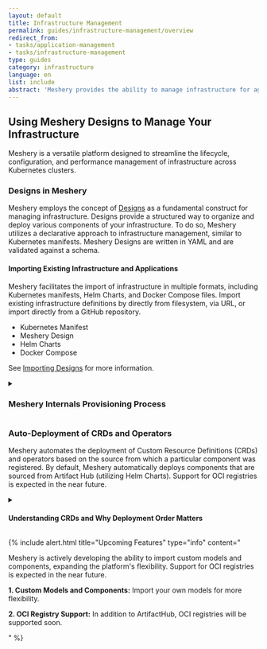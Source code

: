 ```yaml
---
layout: default
title: Infrastructure Management
permalink: guides/infrastructure-management/overview
redirect_from: 
- tasks/application-management
- tasks/infrastructure-management
type: guides
category: infrastructure
language: en
list: include
abstract: 'Meshery provides the ability to manage infrastructure for agility, maintainability, diversity, reliability and isolation, security, and speed.'
---
```


## Using Meshery Designs to Manage Your Infrastructure

Meshery is a versatile platform designed to streamline the lifecycle, configuration, and performance management of infrastructure across Kubernetes clusters.

### Designs in Meshery

Meshery employs the concept of [Designs]({{site.baseurl}}/concepts/logical/designs) as a fundamental construct for managing infrastructure. Designs provide a structured way to organize and deploy various components of your infrastructure. To do so, Meshery utilizes a declarative approach to infrastructure management, similar to Kubernetes manifests. Meshery Designs are written in YAML and are validated against a schema.

#### Importing Existing Infrastructure and Applications

Meshery facilitates the import of infrastructure in multiple formats, including Kubernetes manifests, Helm Charts, and Docker Compose files. Import existing infrastructure definitions by directly from filesystem, via URL, or import directly from a GitHub repository.

- Kubernetes Manifest
- Meshery Design
- Helm Charts
- Docker Compose


See [Importing Designs]({{site.baseurl}}/extensions/import-export-designs) for more information.


<details>
<summary>
<h3>Meshery Internals Provisioning Process</h3>
</summary>
<p>When a request is made to provision a design, it undergoes the following stages:</p>
<h4>1. Import of Referenced Designs</h4>
<p>A Design may reference any number of other Designs, in essence, a Design may import any number of other Designs.  As an editor of a Design, you can make reference to another Design, while following principles of reusing and DRY (Do Not Repeat Yourself). Any referenced Design will subsequently be imported during the provisioning moment. To reference another design, do so by adding the following annotation <pre>type: $(#use \<url-of-remote-pattern\>)</pre> in your Design file. The referenced design will be expanded from the source.</p>
<h4>2. Identification</h4>
<p>Meshery relies on components registered at boot time. Only registered models and components can be managed with Meshery. Currently, models from the ArtifactHub repository are supported.</p>
<h4>3. Validation</h4>
<p>Components in the design are validated against the schema, ensuring consistency, similar to Kubernetes object validation but tailored for Designs.</p>

<h4>4. Dependency Detection and Resolution</h4>
<p>Meshery identifies and resolves dependencies among components using a dynamic mechanism based on each component’s origin (also known as its <code>host</code> or <code>registrant</code>). Provisioning order is critical—circular dependencies will result in termination of the deployment.</p>

<p>Deployment Mechanism by Source:</p>

<ul>
  <li><b>ArtifactHub:</b> Uses Helm Go client for CRD/operator deployment via <code>ApplyHelmChart()</code>.</li>
  <li><b>Kubernetes YAML:</b> Direct application with Kubernetes Go client (no auto-dependency handling).</li>
</ul>

<p>This behavior is determined by the component’s host type:</p>

<pre>
if connection.Kind == "artifacthub" ➜ Helm Go client used
if connection.Kind == "kubernetes" ➜ Kubernetes Go client used
</pre>

{% include alert.html title="Implementation Detail" type="info" content="This logic is handled in the <code>NewDependencyHandler()</code> function, which selects the deployment method based on <code>connection.Kind</code>." %}

<h4>5. Provisioning</h4>
<p>A Directed Acyclic Graph (DAG) generated in the previous step is processed. Dependent components are processed sequentially, while others are processed in parallel. Meshery intelligently handles the deployment order to ensure successful deployment.</p>
</details>

<h3>Auto-Deployment of CRDs and Operators</h3>

<p>Meshery automates the deployment of Custom Resource Definitions (CRDs) and operators based on the source from which a particular component was registered. By default, Meshery automatically deploys components that are sourced from Artifact Hub (utilizing Helm Charts). Support for OCI registries is expected in the near future.</p>

<details>
<summary><h4>Understanding CRDs and Why Deployment Order Matters</h4></summary>

<p><b>What is a CRD?</b></p>
<p>Custom Resource Definitions (CRDs) extend Kubernetes to support new resource types (e.g., <code>VirtualService</code>, <code>Gateway</code>). A CRD must be installed <b>before</b> any resource of that type is deployed, or you’ll encounter errors like <i>“no matches for kind…”</i>.</p>

<p><b>Why does Meshery only auto-deploy CRDs for ArtifactHub?</b></p>
<p>Helm Charts (used by ArtifactHub) are bundled with CRDs and operators, making it safe for Meshery to auto-deploy them via Helm Go client.</p>

<p>In contrast, Kubernetes YAML files may be minimal or incomplete. Meshery cannot assume what dependencies you intended. Therefore, Meshery avoids auto-deployment to prevent accidental conflicts or errors.</p>

<p><b>User Responsibility (for non-ArtifactHub components):</b></p>
<p>If you use Kubernetes YAML, ensure that all required CRDs and operators are included. Meshery will apply the YAML as-is using the Kubernetes Go client, but will <b>not auto-deploy</b> missing dependencies for you.</p>

</details>

{% include alert.html title="Upcoming Features" type="info" content="<p>Meshery is actively developing the ability to import custom models and components, expanding the platform's flexibility. Support for OCI registries is expected in the near future.</p><p><b>1. Custom Models and Components:</b> Import your own models for more flexibility.</p><p><b>2. OCI Registry Support:</b> In addition to ArtifactHub, OCI registries will be supported soon.</p>" %}